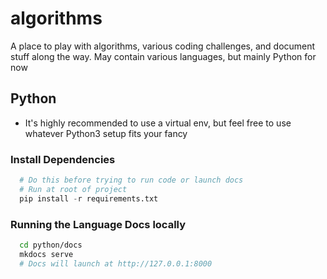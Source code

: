 # algorithms
A place to play with algorithms, various coding challenges, and document stuff along the way. May contain various languages, but mainly Python for now

## Python
 - It's highly recommended to use a virtual env, but feel free to use whatever Python3 setup fits your fancy

### Install Dependencies
```python
  # Do this before trying to run code or launch docs
  # Run at root of project
  pip install -r requirements.txt
```
### Running the Language Docs locally
  ```bash
    cd python/docs
    mkdocs serve
    # Docs will launch at http://127.0.0.1:8000
  ```
